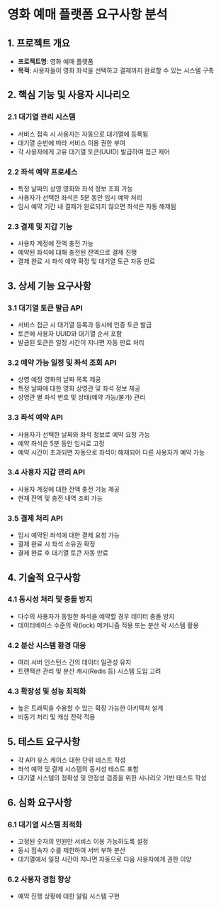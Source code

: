 # 영화 예매 플랫폼 요구사항 분석

## 1. 프로젝트 개요

- **프로젝트명**: 영화 예매 플랫폼
- **목적**: 사용자들이 영화 좌석을 선택하고 결제까지 완료할 수 있는 시스템 구축

## 2. 핵심 기능 및 사용자 시나리오

### 2.1 대기열 관리 시스템

- 서비스 접속 시 사용자는 자동으로 대기열에 등록됨
- 대기열 순번에 따라 서비스 이용 권한 부여
- 각 사용자에게 고유 대기열 토큰(UUID) 발급하여 접근 제어

### 2.2 좌석 예약 프로세스

- 특정 날짜의 상영 영화와 좌석 정보 조회 가능
- 사용자가 선택한 좌석은 5분 동안 임시 예약 처리
- 임시 예약 기간 내 결제가 완료되지 않으면 좌석은 자동 해제됨

### 2.3 결제 및 지갑 기능

- 사용자 계정에 잔액 충전 가능
- 예약된 좌석에 대해 충전된 잔액으로 결제 진행
- 결제 완료 시 좌석 예약 확정 및 대기열 토큰 자동 만료

## 3. 상세 기능 요구사항

### 3.1 대기열 토큰 발급 API

- 서비스 접근 시 대기열 등록과 동시에 인증 토큰 발급
- 토큰에 사용자 UUID와 대기열 순서 포함
- 발급된 토큰은 일정 시간이 지나면 자동 만료 처리

### 3.2 예약 가능 일정 및 좌석 조회 API

- 상영 예정 영화의 날짜 목록 제공
- 특정 날짜에 대한 영화 상영관 및 좌석 정보 제공
- 상영관 별 좌석 번호 및 상태(예약 가능/불가) 관리

### 3.3 좌석 예약 API

- 사용자가 선택한 날짜와 좌석 정보로 예약 요청 가능
- 예약 좌석은 5분 동안 임시로 고정
- 예약 시간이 초과되면 자동으로 좌석이 해제되어 다른 사용자가 예약 가능

### 3.4 사용자 지갑 관리 API

- 사용자 계정에 대한 잔액 충전 기능 제공
- 현재 잔액 및 충전 내역 조회 가능

### 3.5 결제 처리 API

- 임시 예약된 좌석에 대한 결제 요청 가능
- 결제 완료 시 좌석 소유권 확정
- 결제 완료 후 대기열 토큰 자동 만료

## 4. 기술적 요구사항

### 4.1 동시성 처리 및 충돌 방지

- 다수의 사용자가 동일한 좌석을 예약할 경우 데이터 충돌 방지
- 데이터베이스 수준의 락(lock) 메커니즘 적용 또는 분산 락 시스템 활용

### 4.2 분산 시스템 환경 대응

- 여러 서버 인스턴스 간의 데이터 일관성 유지
- 트랜잭션 관리 및 분산 캐시(Redis 등) 시스템 도입 고려

### 4.3 확장성 및 성능 최적화

- 높은 트래픽을 수용할 수 있는 확장 가능한 아키텍처 설계
- 비동기 처리 및 캐싱 전략 적용

## 5. 테스트 요구사항

- 각 API 유스 케이스 대한 단위 테스트 작성
- 좌석 예약 및 결제 시스템의 동시성 테스트 포함
- 대기열 시스템의 정확성 및 안정성 검증을 위한 시나리오 기반 테스트 작성

## 6. 심화 요구사항

### 6.1 대기열 시스템 최적화

- 고정된 숫자의 인원만 서비스 이용 가능하도록 설정
- 동시 접속자 수를 제한하여 서버 부하 분산
- 대기열에서 일정 시간이 지나면 자동으로 다음 사용자에게 권한 이양

### 6.2 사용자 경험 향상

- 예약 진행 상황에 대한 알림 시스템 구현

